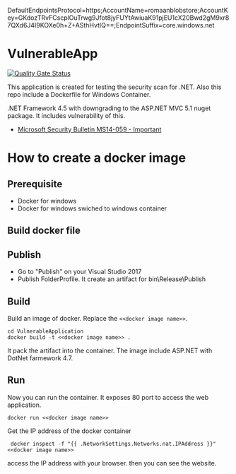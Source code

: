 DefaultEndpointsProtocol=https;AccountName=romaanblobstore;AccountKey=GKdozTRvFCscplOuTrwg9Jfot8jyFUYtAwiuaK91pjEU1cX20Bwd2gM9xr87QXd6J4I9KOXe0h+Z+ASthHvtIQ==;EndpointSuffix=core.windows.net

# VulnerableApp

[![Quality Gate Status](https://sonarcloud.io/api/project_badges/measure?project=TsuyoshiUshio_VulnerableApp&metric=alert_status)](https://sonarcloud.io/dashboard?id=TsuyoshiUshio_VulnerableApp)

This application is created for testing the security scan for .NET. Also this repo include a Dockerfile for Windows Container.

.NET Framework 4.5 with downgrading to the ASP.NET MVC 5.1 nuget package. It includes vulnerability of this. 

* [Microsoft Security Bulletin MS14-059 - Important](https://docs.microsoft.com/en-us/security-updates/securitybulletins/2014/ms14-059?fbclid=IwAR0xi1tpueLDl3V_GwBzn_5PuvW2yQM74_KPv4dL5C8YpNs8fVmT1UThy5I)

# How to create a docker image 

## Prerequisite 

* Docker for windows 
* Docker for windows swiched to windows container

## Build docker file

## Publish 

* Go to "Publish" on your Visual Studio 2017 
* Publish FolderProfile. It create an artifact for bin\Release\Publish

## Build 

Build an image of docker. Replace the `<<docker image name>>`.

```
cd VulnerableApplication
docker build -t <<docker image name>> . 
```

It pack the artifact into the container. The image include ASP.NET with DotNet farmework 4.7. 

## Run 

Now you can run the container. It exposes 80 port to access the web application. 

```
docker run <<docker image name>>
```

Get the IP address of the docker container 

```
 docker inspect -f "{{ .NetworkSettings.Networks.nat.IPAddress }}" <<docker image name>>
```

access the IP address with your browser. then you can see the website. 



